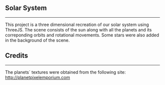 ## Solar System
***
This project is a three dimensional recreation of our solar system using ThreeJS. The scene consists of the sun along with all the planets and its correponding orbits and rotational movements. Some stars were also added in the background of the scene.

## Credits
***
The planets´ textures were obtained from the following site: http://planetpixelemporium.com


